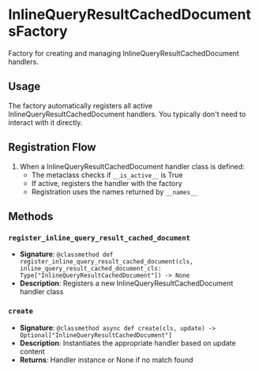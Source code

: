 # InlineQueryResultCachedDocumentsFactory

Factory for creating and managing InlineQueryResultCachedDocument handlers.

## Usage

The factory automatically registers all active InlineQueryResultCachedDocument handlers. 
You typically don't need to interact with it directly.

## Registration Flow

1. When a InlineQueryResultCachedDocument handler class is defined:
   - The metaclass checks if `__is_active__` is True
   - If active, registers the handler with the factory
   - Registration uses the names returned by `__names__`

## Methods

### `register_inline_query_result_cached_document`
- **Signature**: `@classmethod def register_inline_query_result_cached_document(cls, inline_query_result_cached_document_cls: Type["InlineQueryResultCachedDocument"]) -> None`
- **Description**: Registers a new InlineQueryResultCachedDocument handler class

### `create`
- **Signature**: `@classmethod async def create(cls, update) -> Optional["InlineQueryResultCachedDocument"]`
- **Description**: Instantiates the appropriate handler based on update content
- **Returns**: Handler instance or None if no match found
